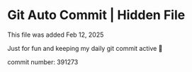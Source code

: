 # Git Auto Commit | Hidden File

This file was added Feb 12, 2025

Just for fun and keeping my daily git commit active 🤪

commit number: 391273
